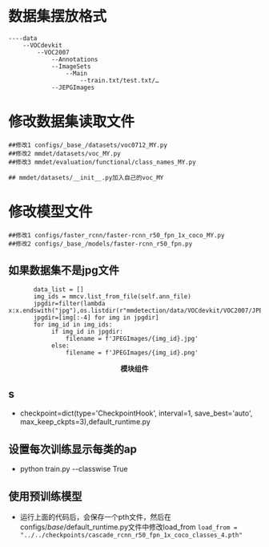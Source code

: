 # 数据集摆放格式
    ----data
        --VOCdevkit
            --VOC2007
                --Annotations
                --ImageSets
                    --Main
                        --train.txt/test.txt/…
                --JEPGImages

# 修改数据集读取文件
    ##修改1 configs/_base_/datasets/voc0712_MY.py
    ##修改2 mmdet/datasets/voc_MY.py
    ##修改3 mmdet/evaluation/functional/class_names_MY.py
    
    ## mmdet/datasets/__init__.py加入自己的voc_MY
# 修改模型文件
    ##修改1 configs/faster_rcnn/faster-rcnn_r50_fpn_1x_coco_MY.py
    ##修改2 configs/_base_/models/faster-rcnn_r50_fpn.py

## 如果数据集不是jpg文件

           data_list = []
           img_ids = mmcv.list_from_file(self.ann_file)
           jpgdir=filter(lambda x:x.endswith("jpg"),os.listdir(r"mmdetection/data/VOCdevkit/VOC2007/JPEGImages/"))
           jpgdir=[img[:-4] for img in jpgdir]
           for img_id in img_ids:
                if img_id in jpgdir:
                    filename = f'JPEGImages/{img_id}.jpg'
                else:
                    filename = f'JPEGImages/{img_id}.png'

<div align="center">
  <b>模块组件</b>
</div>

##  s 

* checkpoint=dict(type='CheckpointHook', interval=1, save_best='auto', max_keep_ckpts=3),default_runtime.py
## 设置每次训练显示每类的ap
* python train.py --classwise True
## 使用预训练模型
* 运行上面的代码后，会保存一个pth文件，然后在configs/_base_/default_runtime.py文件中修改load_from
`load_from = "../../checkpoints/cascade_rcnn_r50_fpn_1x_coco_classes_4.pth"`


